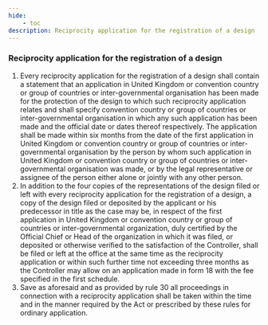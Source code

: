 ```yaml
---
hide:
    - toc
description: Reciprocity application for the registration of a design
---
```


### Reciprocity application for the registration of a design

1. Every reciprocity application for the registration of a design shall contain a statement that an application in United Kingdom or convention country or group of countries or inter-governmental organisation has been made for the protection of the design to which such reciprocity application relates and shall specify convention country or group of countries or inter-governmental organisation in which any such application has been made and the official date or dates thereof respectively. The application shall be made within six months from the date of the first application in United Kingdom or convention country or group of countries or inter-governmental organisation by the person by whom such application in United Kingdom or convention country or group of countries or inter-governmental organisation was made, or by the legal representative or assignee of the person either alone or jointly with any other person.
2. In addition to the four copies of the representations of the design filed or left with every reciprocity application for the registration of a design, a copy of the design filed or deposited by the applicant or his predecessor in title as the case may be, in respect of the first application in United Kingdom or convention country or group of countries or inter-governmental organization, duly certified by the Official Chief or Head of the organization in which it was filed, or deposited or otherwise verified to the satisfaction of the Controller, shall be filed or left at the office at the same time as the reciprocity application or within such further time not exceeding three months as the Controller may allow on an application made in form 18 with the fee specified in the first schedule.
3. Save as aforesaid and as provided by rule 30 all proceedings in connection with a reciprocity application shall be taken within the time and in the manner required by the Act or prescribed by these rules for ordinary application.
